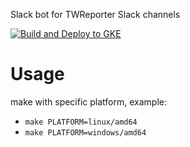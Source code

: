Slack bot for TWReporter Slack channels

[![Build and Deploy to GKE](https://github.com/howar31/slack-bot/actions/workflows/google.yml/badge.svg)](https://github.com/howar31/slack-bot/actions/workflows/google.yml)

# Usage

make with specific platform, example:

- `make PLATFORM=linux/amd64`
- `make PLATFORM=windows/amd64`
